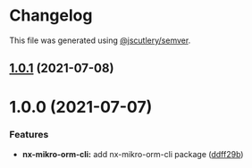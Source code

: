 # Changelog

This file was generated using [@jscutlery/semver](https://github.com/jscutlery/semver).

## [1.0.1](https://github.com/alexy4744/packages/compare/nx-mikro-orm-cli-1.0.0...nx-mikro-orm-cli-1.0.1) (2021-07-08)



# 1.0.0 (2021-07-07)


### Features

* **nx-mikro-orm-cli:** add nx-mikro-orm-cli package ([ddff29b](https://github.com/alexy4744/lunchbox/commit/ddff29b2daf057f2d0061fd3b470b7bf5ed06788))
